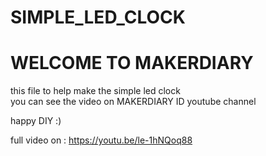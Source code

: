 # SIMPLE_LED_CLOCK

<H1>WELCOME TO MAKERDIARY</h1>

this file to help make the simple led clock<br>
you can see the video on MAKERDIARY ID youtube channel

happy DIY :)

full video on :
https://youtu.be/le-1hNQoq88
